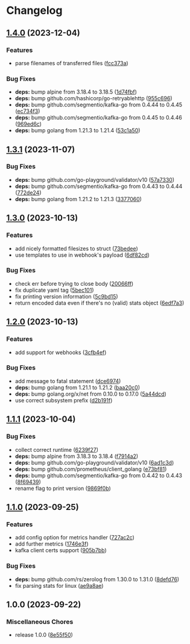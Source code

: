 # Changelog

## [1.4.0](https://github.com/soerenschneider/fetcharr/compare/v1.3.1...v1.4.0) (2023-12-04)


### Features

* parse filenames of transferred files ([fcc373a](https://github.com/soerenschneider/fetcharr/commit/fcc373aa669cf6d6c8c1cecdc0a15d34ab7bdb8e))


### Bug Fixes

* **deps:** bump alpine from 3.18.4 to 3.18.5 ([1d74fbf](https://github.com/soerenschneider/fetcharr/commit/1d74fbfa6adf7a917048e5ac7e9ba271baba8666))
* **deps:** bump github.com/hashicorp/go-retryablehttp ([955c696](https://github.com/soerenschneider/fetcharr/commit/955c696ce9f78fdeef27a088d8f96d323953535e))
* **deps:** bump github.com/segmentio/kafka-go from 0.4.44 to 0.4.45 ([ec734f3](https://github.com/soerenschneider/fetcharr/commit/ec734f379b5bc01cfa1608b32fd6fec134ec0ab3))
* **deps:** bump github.com/segmentio/kafka-go from 0.4.45 to 0.4.46 ([969ed6c](https://github.com/soerenschneider/fetcharr/commit/969ed6c28898cbfb81e1dd5d319b3d12894c06ec))
* **deps:** bump golang from 1.21.3 to 1.21.4 ([53c1a50](https://github.com/soerenschneider/fetcharr/commit/53c1a500ae6fc2495aba19ceaf8f74411dfae639))

## [1.3.1](https://github.com/soerenschneider/fetcharr/compare/v1.3.0...v1.3.1) (2023-11-07)


### Bug Fixes

* **deps:** bump github.com/go-playground/validator/v10 ([57a7330](https://github.com/soerenschneider/fetcharr/commit/57a73305981c72131efe26e7c93a7bb56cc192aa))
* **deps:** bump github.com/segmentio/kafka-go from 0.4.43 to 0.4.44 ([772de24](https://github.com/soerenschneider/fetcharr/commit/772de24bc333d818eafbe7d801f22dcdabf71796))
* **deps:** bump golang from 1.21.2 to 1.21.3 ([3377060](https://github.com/soerenschneider/fetcharr/commit/337706014cd140be8c40f12579ce63c20885b086))

## [1.3.0](https://github.com/soerenschneider/fetcharr/compare/v1.2.0...v1.3.0) (2023-10-13)


### Features

* add nicely formatted filesizes to struct ([73bedee](https://github.com/soerenschneider/fetcharr/commit/73bedee95d6d6d6d0c4e4e52eb4020c3ce34c40f))
* use templates to use in webhook's payload ([6df82cd](https://github.com/soerenschneider/fetcharr/commit/6df82cd12a91f905d36cfe8f98218c901c4082bc))


### Bug Fixes

* check err before trying to close body ([20066ff](https://github.com/soerenschneider/fetcharr/commit/20066ffaa2ecc0642312175cc86a075e97d1ec7b))
* fix duplicate yaml tag ([5bec101](https://github.com/soerenschneider/fetcharr/commit/5bec101fe519bb51953886e55c3ced072a541f34))
* fix printing version information ([5c9bd15](https://github.com/soerenschneider/fetcharr/commit/5c9bd15a718996eeaefc13482f606c5693ba22b4))
* return encoded data even if there's no (valid) stats object ([6edf7a3](https://github.com/soerenschneider/fetcharr/commit/6edf7a30effc1a6715a449eb7638298a0dabd571))

## [1.2.0](https://github.com/soerenschneider/fetcharr/compare/v1.1.1...v1.2.0) (2023-10-13)


### Features

* add support for webhooks ([3cfb4ef](https://github.com/soerenschneider/fetcharr/commit/3cfb4ef2f3ba3bf9677971a7f4b7f4cc0d322587))


### Bug Fixes

* add message to fatal statement ([dce6974](https://github.com/soerenschneider/fetcharr/commit/dce6974f272b9d09381dab87b98a863f89712138))
* **deps:** bump golang from 1.21.1 to 1.21.2 ([baa20c0](https://github.com/soerenschneider/fetcharr/commit/baa20c0d114b0568cc49b7537fe6e8e8ae1f5532))
* **deps:** bump golang.org/x/net from 0.10.0 to 0.17.0 ([5a44dcd](https://github.com/soerenschneider/fetcharr/commit/5a44dcd924fe272137799e5532a9d9b5dadde01b))
* use correct subsystem prefix ([d2b191f](https://github.com/soerenschneider/fetcharr/commit/d2b191f5a67f68e6926efd92ab58a3487c81ebfc))

## [1.1.1](https://github.com/soerenschneider/fetcharr/compare/v1.1.0...v1.1.1) (2023-10-04)


### Bug Fixes

* collect correct runtime ([6239f27](https://github.com/soerenschneider/fetcharr/commit/6239f27b7a229ed5da8d5869665c2ed839c9a581))
* **deps:** bump alpine from 3.18.3 to 3.18.4 ([f7914a2](https://github.com/soerenschneider/fetcharr/commit/f7914a246cbe73f4d8a40e8216338c5967557e42))
* **deps:** bump github.com/go-playground/validator/v10 ([6ad1c3d](https://github.com/soerenschneider/fetcharr/commit/6ad1c3d902b591b47e000fff20002361d5edd673))
* **deps:** bump github.com/prometheus/client_golang ([e73bf81](https://github.com/soerenschneider/fetcharr/commit/e73bf81aed3d71ab0703d1e5f93dc3b6b1439f07))
* **deps:** bump github.com/segmentio/kafka-go from 0.4.42 to 0.4.43 ([8f69439](https://github.com/soerenschneider/fetcharr/commit/8f694393d07129045e60060d18001d1e2095a053))
* rename flag to print version ([9869f0b](https://github.com/soerenschneider/fetcharr/commit/9869f0b534386b54d32821c690cb3450aeca09c2))

## [1.1.0](https://github.com/soerenschneider/fetcharr/compare/v1.0.0...v1.1.0) (2023-09-25)


### Features

* add config option for metrics handler ([727ac2c](https://github.com/soerenschneider/fetcharr/commit/727ac2cf45f214a6474538a2703b57a36da19a09))
* add further metrics ([1746e3f](https://github.com/soerenschneider/fetcharr/commit/1746e3fb9def28b07899ae2daef8b7eabc11fc1f))
* kafka client certs support ([905b7bb](https://github.com/soerenschneider/fetcharr/commit/905b7bb3d9b0a69917e2b31a0ffa68a97c8659a0))


### Bug Fixes

* **deps:** bump github.com/rs/zerolog from 1.30.0 to 1.31.0 ([8defd76](https://github.com/soerenschneider/fetcharr/commit/8defd7692e221d09eccfbc1c6f7fce1101ed3aa0))
* fix parsing stats for linux ([ae9a8ae](https://github.com/soerenschneider/fetcharr/commit/ae9a8ae54ba42b524c49af7ecb5314f5954c7a2c))

## 1.0.0 (2023-09-22)


### Miscellaneous Chores

* release 1.0.0 ([8e55f50](https://github.com/soerenschneider/fetcharr/commit/8e55f50064fb6e19743e66a9c28cb690301838de))
